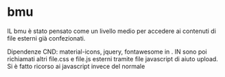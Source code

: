 # bmu
IL bmu è stato pensato come un livello medio per accedere ai contenuti di file esterni già confezionati.

Dipendenze CND: material-icons, jquery, fontawesome in <head>.
IN <head> sono poi richiamati altri file.css e file.js esterni tramite file javascript di aiuto upload. Si è fatto ricorso ai javascript invece del normale <link href> <script src> in quanto si è evidenziato un problema nell'aggiornamento dei contenuti dei file *.css e *.js. Utilizzando i javascript si ovvia all'inconveniente aggiungendo ?numero_random forzando una ricerca sempre nuova al memento della richiesta.
  
  
